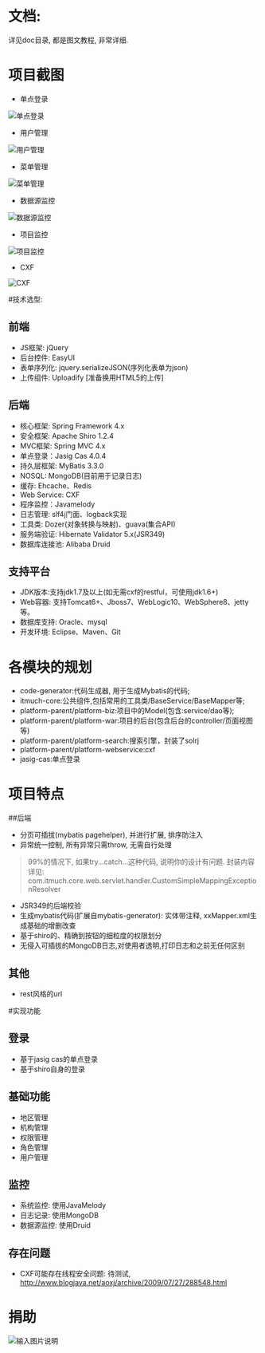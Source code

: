# 文档:
详见doc目录, 都是图文教程, 非常详细.

# 项目截图
- 单点登录

![单点登录](http://git.oschina.net/uploads/images/2015/0923/102204_15cead43_347469.png "单点登录")

- 用户管理

![用户管理](http://git.oschina.net/uploads/images/2015/0923/102227_ef9f6957_347469.png "用户管理")

- 菜单管理

![菜单管理](http://git.oschina.net/uploads/images/2015/0923/102257_b3528e2b_347469.png "菜单管理")

- 数据源监控

![数据源监控](http://git.oschina.net/uploads/images/2015/0923/102329_32203210_347469.png "数据源监控")

- 项目监控

![项目监控](http://git.oschina.net/uploads/images/2015/0923/102406_132f0539_347469.png "项目监控")

- CXF

![CXF](http://git.oschina.net/uploads/images/2015/0923/102422_1a433d79_347469.png "CXF")

#技术选型:
## 前端
- JS框架: jQuery
- 后台控件: EasyUI
- 表单序列化: jquery.serializeJSON(序列化表单为json)
- 上传组件: Uploadify [准备换用HTML5的上传]

## 后端
- 核心框架: Spring Framework 4.x
- 安全框架: Apache Shiro 1.2.4
- MVC框架: Spring MVC 4.x
- 单点登录：Jasig Cas 4.0.4
- 持久层框架: MyBatis 3.3.0
- NOSQL: MongoDB(目前用于记录日志)
- 缓存: Ehcache、Redis
- Web Service: CXF
- 程序监控：Javamelody
- 日志管理: slf4j门面、logback实现
- 工具类: Dozer(对象转换与映射)、guava(集合API)
- 服务端验证: Hibernate Validator 5.x(JSR349)
- 数据库连接池: Alibaba Druid

## 支持平台
- JDK版本:支持jdk1.7及以上(如无需cxf的restful，可使用jdk1.6+)
- Web容器: 支持Tomcat6+、Jboss7、WebLogic10、WebSphere8、jetty等。
- 数据库支持: Oracle、mysql
- 开发环境: Eclipse、Maven、Git

# 各模块的规划
- code-generator:代码生成器, 用于生成Mybatis的代码;
- itmuch-core:公共组件,包括常用的工具类/BaseService/BaseMapper等;
- platform-parent/platform-biz:项目中的Model(包含:service/dao等);
- platform-parent/platform-war:项目的后台(包含后台的controller/页面视图等)
- platform-parent/platform-search:搜索引擎，封装了solrj
- platform-parent/platform-webservice:cxf
- jasig-cas:单点登录

# 项目特点
##后端
- 分页可插拔(mybatis pagehelper), 并进行扩展, 排序防注入
- 异常统一控制, 所有异常只需throw, 无需自行处理
> 99%的情况下, 如果try...catch...这种代码, 说明你的设计有问题. 
> 封装内容详见: com.itmuch.core.web.servlet.handler.CustomSimpleMappingExceptionResolver
- JSR349的后端校验
- 生成mybatis代码(扩展自mybatis-generator): 实体带注释, xxMapper.xml生成基础的增删改查
- 基于shiro的、精确到按钮的细粒度的权限划分
- 无侵入可插拔的MongoDB日志,对使用者透明,打印日志和之前无任何区别

## 其他
- rest风格的url

#实现功能
## 登录
- 基于jasig cas的单点登录
- 基于shiro自身的登录

## 基础功能
- 地区管理
- 机构管理
- 权限管理
- 角色管理
- 用户管理

## 监控
- 系统监控: 使用JavaMelody
- 日志记录: 使用MongoDB
- 数据源监控: 使用Druid

## 存在问题
- CXF可能存在线程安全问题: 待测试, http://www.blogjava.net/aoxj/archive/2009/07/27/288548.html

# 捐助
![输入图片说明](http://git.oschina.net/uploads/images/2015/0826/164830_e2b7a39c_347469.png "在这里输入图片标题")